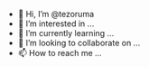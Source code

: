 - 👋 Hi, I’m @tezoruma
- 👀 I’m interested in ...
- 🌱 I’m currently learning ...
- 💞️ I’m looking to collaborate on ...
- 📫 How to reach me ...

<!---
tezoruma/tezoruma is a ✨ special ✨ repository because its `README.md` (this file) appears on your GitHub profile.
You can click the Preview link to take a look at your changes.
--->
